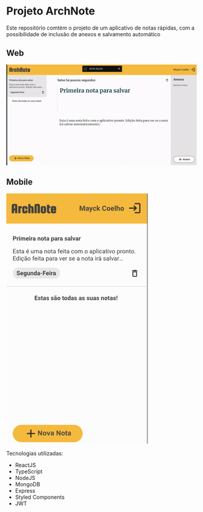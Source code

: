 # Projeto ArchNote

Este repositório comtém o projeto de um aplicativo de notas rápidas, com a possibilidade de inclusão de anexos e salvamento automático

## Web
![](archnote-web.gif)

## Mobile
![](archnote-mobile.gif)

Tecnologias utilizadas:

 - ReactJS
 - TypeScript
 - NodeJS
 - MongoDB
 - Express
 - Styled Components
 - JWT